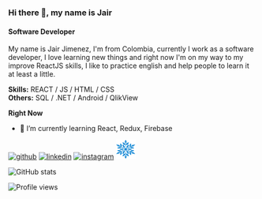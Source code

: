 ### Hi there 👋, my name is Jair
#### Software Developer
My name is Jair Jimenez, I'm from Colombia, currently I work as a software developer, I love learning new things and right now I'm on my way to my improve ReactJS skills, I like to practice english and help people to learn it at least a little.

__Skills:__ REACT / JS / HTML / CSS  
__Others:__ SQL / .NET / Android / QlikView

__Right Now__  
- 🌱 I’m currently learning React, Redux, Firebase 


[<img src='https://cdn.jsdelivr.net/npm/simple-icons@3.0.1/icons/github.svg' alt='github' height='40'>](https://github.com/JairJap28)  [<img src='https://cdn.jsdelivr.net/npm/simple-icons@3.0.1/icons/linkedin.svg' alt='linkedin' height='40'>](https://www.linkedin.com/in/jair-jimenez-876778127/)  [<img src='https://cdn.jsdelivr.net/npm/simple-icons@3.0.1/icons/instagram.svg' alt='instagram' height='40'>](https://www.instagram.com/jairjimenez0528/)  <a href='https://archiveprogram.github.com/'><img src='https://raw.githubusercontent.com/acervenky/animated-github-badges/master/assets/acbadge.gif' width='40' height='40'></a> 

![GitHub stats](https://github-readme-stats.vercel.app/api?username=JairJap28&show_icons=true)  

![Profile views](https://gpvc.arturio.dev/JairJap28)  
